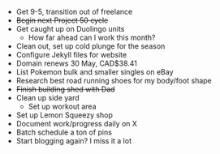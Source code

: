 - Get 9-5, transition out of freelance
- ~~Begin next Project 50 cycle~~
- Get caught up on Duolingo units
	- How far ahead can I work this month?
- Clean out, set up cold plunge for the season
- Configure Jekyll files for website
- Domain renews 30 May, CAD$38.41
- List Pokemon bulk and smaller singles on eBay
- Research best road running shoes for my body/foot shape
- ~~Finish building shed with Dad~~
- Clean up side yard
	- Set up workout area
- Set up Lemon Squeezy shop
- Document work/progress daily on X
- Batch schedule a ton of pins
- Start blogging again? I miss it a lot